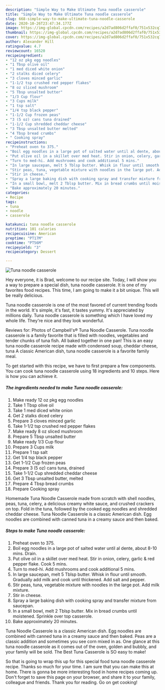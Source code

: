```yaml
---
description: "Simple Way to Make Ultimate Tuna noodle casserole"
title: "Simple Way to Make Ultimate Tuna noodle casserole"
slug: 668-simple-way-to-make-ultimate-tuna-noodle-casserole
date: 2020-10-26T23:47:34.177Z
image: https://img-global.cpcdn.com/recipes/a2d7ad806d2ffaf0/751x532cq70/tuna-noodle-casserole-recipe-main-photo.jpg
thumbnail: https://img-global.cpcdn.com/recipes/a2d7ad806d2ffaf0/751x532cq70/tuna-noodle-casserole-recipe-main-photo.jpg
cover: https://img-global.cpcdn.com/recipes/a2d7ad806d2ffaf0/751x532cq70/tuna-noodle-casserole-recipe-main-photo.jpg
author: Alexander Hill
ratingvalue: 4.7
reviewcount: 16520
recipeingredient:
- "12 oz pkg egg noodles"
- "1 Tbsp olive oil"
- "1 med diced white onion"
- "2 stalks diced celery"
- "3 cloves minced garlic"
- "1-1/2 tsp crushed red pepper flakes"
- "8 oz sliced mushroom"
- "5 Tbsp unsalted butter"
- "1/3 Cup flour"
- "3 Cups milk"
- "1 tsp salt"
- "1/4 tsp black pepper"
- "1-1/2 Cup frozen peas"
- "3 (5 oz) cans tuna drained"
- "1-1/2 Cup shredded cheddar cheese"
- "3 Tbsp unsalted butter melted"
- "4 Tbsp bread crumbs"
- " Cooking spray"
recipeinstructions:
- "Preheat oven to 375."
- "Boil egg noodles in a large pot of salted water until al dente, about 8-10 mins. Drain."
- "Put olive oil in a skillet over med heat. Stir in onion, celery, garlic &amp; red pepper flake. Cook 5 mins."
- "Turn to med-hi. Add mushrooms and cook additional 5 mins."
- "In large saucepan, melt 5 Tblsp butter. Whisk in flour until smooth. Gradually add milk and cook until thickened. Add salt and pepper."
- "Stir peas, tuna, vegetable mixture with noodles in the large pot. Add milk mixture."
- "Stir in cheese."
- "Spray a large baking dish with cooking spray and transfer mixture from saucepan."
- "In a small bowl, melt 2 Tblsp butter. Mix in bread crumbs until moistened. Sprinkle over top casserole."
- "Bake approximately 20 minutes."
categories:
- Recipe
tags:
- tuna
- noodle
- casserole

katakunci: tuna noodle casserole 
nutrition: 101 calories
recipecuisine: American
preptime: "PT17M"
cooktime: "PT56M"
recipeyield: "3"
recipecategory: Dessert

---
```



![Tuna noodle casserole](https://img-global.cpcdn.com/recipes/a2d7ad806d2ffaf0/751x532cq70/tuna-noodle-casserole-recipe-main-photo.jpg)

Hey everyone, it is Brad, welcome to our recipe site. Today, I will show you a way to prepare a special dish, tuna noodle casserole. It is one of my favorites food recipes. This time, I am going to make it a bit unique. This will be really delicious.

Tuna noodle casserole is one of the most favored of current trending foods in the world. It's simple, it's fast, it tastes yummy. It's appreciated by millions daily. Tuna noodle casserole is something which I have loved my whole life. They're nice and they look wonderful.

Reviews for: Photos of Campbell&#39;s® Tuna Noodle Casserole. Tuna noodle casserole is a family favorite that is filled with noodles, vegetables and tender chunks of tuna fish. All baked together in one pan! This is an easy tuna noodle casserole recipe made with condensed soup, cheddar cheese, tuna A classic American dish, tuna noodle casserole is a favorite family meal.


To get started with this recipe, we have to first prepare a few components. You can cook tuna noodle casserole using 18 ingredients and 10 steps. Here is how you can achieve it.

<!--inarticleads1-->

##### The ingredients needed to make Tuna noodle casserole:

1. Make ready 12 oz pkg egg noodles
1. Take 1 Tbsp olive oil
1. Take 1 med diced white onion
1. Get 2 stalks diced celery
1. Prepare 3 cloves minced garlic
1. Take 1-1/2 tsp crushed red pepper flakes
1. Make ready 8 oz sliced mushroom
1. Prepare 5 Tbsp unsalted butter
1. Make ready 1/3 Cup flour
1. Prepare 3 Cups milk
1. Prepare 1 tsp salt
1. Get 1/4 tsp black pepper
1. Get 1-1/2 Cup frozen peas
1. Prepare 3 (5 oz) cans tuna, drained
1. Take 1-1/2 Cup shredded cheddar cheese
1. Get 3 Tbsp unsalted butter, melted
1. Prepare 4 Tbsp bread crumbs
1. Prepare  Cooking spray


Homemade Tuna Noodle Casserole made from scratch with shell noodles, peas, tuna, celery, a delicious creamy white sauce, and crushed crackers on top. Fold in the tuna, followed by the cooked egg noodles and shredded cheddar cheese. Tuna Noodle Casserole is a classic American dish. Egg noodles are combined with canned tuna in a creamy sauce and then baked. 

<!--inarticleads2-->

##### Steps to make Tuna noodle casserole:

1. Preheat oven to 375.
1. Boil egg noodles in a large pot of salted water until al dente, about 8-10 mins. Drain.
1. Put olive oil in a skillet over med heat. Stir in onion, celery, garlic &amp; red pepper flake. Cook 5 mins.
1. Turn to med-hi. Add mushrooms and cook additional 5 mins.
1. In large saucepan, melt 5 Tblsp butter. Whisk in flour until smooth. Gradually add milk and cook until thickened. Add salt and pepper.
1. Stir peas, tuna, vegetable mixture with noodles in the large pot. Add milk mixture.
1. Stir in cheese.
1. Spray a large baking dish with cooking spray and transfer mixture from saucepan.
1. In a small bowl, melt 2 Tblsp butter. Mix in bread crumbs until moistened. Sprinkle over top casserole.
1. Bake approximately 20 minutes.


Tuna Noodle Casserole is a classic American dish. Egg noodles are combined with canned tuna in a creamy sauce and then baked. Peas are a classic addition and sometimes you see corn mixed in as. One glance at this tuna noodle casserole as it comes out of the oven, golden and bubbly, and your family will be sold. The Best Tuna Casserole is SO easy to make! 

So that is going to wrap this up for this special food tuna noodle casserole recipe. Thanks so much for your time. I am sure that you can make this at home. There is gonna be more interesting food in home recipes coming up. Don't forget to save this page on your browser, and share it to your family, colleague and friends. Thank you for reading. Go on get cooking!
